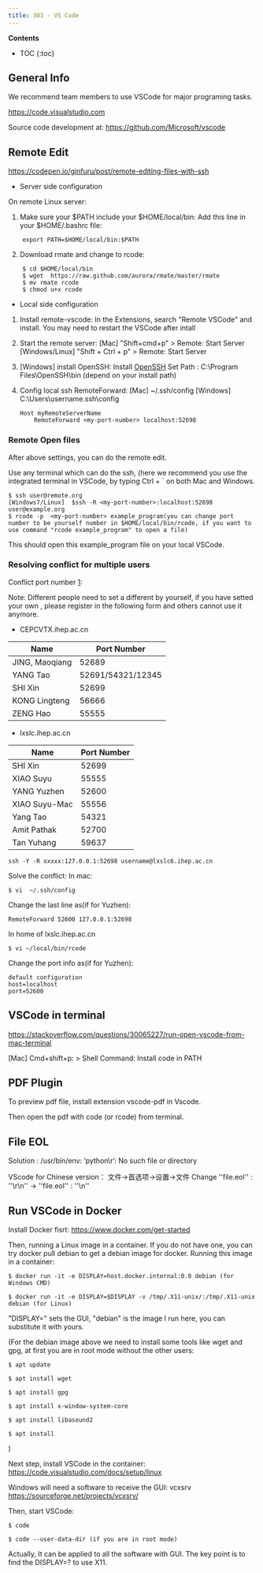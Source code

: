 ```yaml
---
title: 303 - VS Code
---
```



**Contents**
* TOC
{:toc}


## General Info 

We recommend team members to use VSCode for major programing tasks.  

<https://code.visualstudio.com>

Source code development at: <https://github.com/Microsoft/vscode>

 

## Remote Edit 

<https://codepen.io/ginfuru/post/remote-editing-files-with-ssh>


* Server side configuration 

On remote Linux server: 


1. Make sure your $PATH include your $HOME/local/bin: 
Add this line in your $HOME/.bashrc file: 	
```
	export PATH=$HOME/local/bin:$PATH 
```
2. Download rmate and change to rcode: 
```
	$ cd $HOME/local/bin
	$ wget  https://raw.github.com/aurora/rmate/master/rmate
	$ mv rmate rcode 
	$ chmod u+x rcode 
``` 

* Local side configuration 

1. Install remote-vscode: 
	In the Extensions, search "Remote VSCode" and install. 
	You may need to restart the VSCode after intall 

2. Start the remote server:
[Mac]  "Shift+cmd+p" > Remote: Start Server 
[Windows/Linux] "Shift + Ctrl + p" > Remote: Start Server  

3. [Windows] install OpenSSH:
	Install [OpenSSH](http://www.mls-software.com/opensshd.html)
	Set Path :  C:\Program Files\OpenSSH\bin (depend on your install path)

4. Config local ssh RemoteForward: 
	[Mac] ~/.ssh/config
	[Windows] C:\Users\username\.ssh\config

	```
	Host myRemoteServerName
    	RemoteForward <my-port-number> localhost:52698
	```

### Remote Open files 

After above settings, you can do the remote edit.
 
Use any terminal which can do the ssh, (here we recommend you use the integrated terminal in VSCode, by typing Ctrl + ` on both Mac and Windows. 

```
$ ssh user@remote.org 
[Windows7/Linux]  $ssh -R <my-port-number>:localhost:52698 user@example.org
$ rcode -p  <my-port-number> example_program(you can change port number to be yourself number in $HOME/local/bin/rcode, if you want to use command "rcode example_program" to open a file)
```

This should open this example_program file on your local VSCode. 


### Resolving conflict for multiple users  

Conflict port number [1]: 

Note: Different people need to set a different  <my-port-number> by yourself, if you have setted your own  <my-port-number>, please register in the following form and others cannot use it anymore.

* CEPCVTX.ihep.ac.cn

| Name           | Port Number       |
| -------------- | ----------------- |
| JING, Maoqiang | 52689             |
| YANG Tao       | 52691/54321/12345 |
| SHI Xin        | 52699             |
| KONG Lingteng  | 56666             |
| ZENG Hao       | 55555             |
	

* lxslc.ihep.ac.cn

| Name          | Port Number |
| ------------- | ----------- |
| SHI Xin       | 52699       |
| XIAO Suyu     | 55555       |
| YANG Yuzhen   | 52600       |
| XIAO Suyu-Mac | 55556       |
| Yang Tao      | 54321       |
| Amit Pathak	| 52700	      |
| Tan Yuhang	| 59637       |
 	
	ssh -Y -R xxxxx:127.0.0.1:52698 username@lxslc6.ihep.ac.cn

Solve the conflict:
In mac:
	
	$ vi  ~/.ssh/config

Change the last line as(if for Yuzhen):

	RemoteForward 52600 127.0.0.1:52698

In home of lxslc.ihep.ac.cn

	$ vi ~/local/bin/rcode

Change the port info as(if for Yuzhen):

 	default configuration
	host=localhost
	port=52600


## VSCode in terminal 

<https://stackoverflow.com/questions/30065227/run-open-vscode-from-mac-terminal>

[Mac] Cmd+shift+p:   > Shell Command: Install code in PATH 


## PDF Plugin 

To preview pdf file, install extension vscode-pdf in Vscode. 

Then open the pdf with code (or rcode) from terminal. 

## File EOL 

Solution  : /usr/bin/env: ‘python\r’: No such file or directory

VScode for Chinese version：
文件->首选项->设置->文件
Change ''file.eol'' : ''\r\n'' -> ''file.eol'' : ''\n''


[1]: https://ernie.io/2011/12/12/textmate-2-rmate-awesome/

## Run VSCode in Docker

Install Docker fisrt: https://www.docker.com/get-started

Then, running a Linux image in a container. If you do not have one, you can try docker pull debian to get a debian image for docker.
Running this image in a container: 

	$ docker run -it -e DISPLAY=host.docker.internal:0.0 debian (for Windows CMD)

	$ docker run -it -e DISPLAY=$DISPLAY -v /tmp/.X11-unix/:/tmp/.X11-unix debian (for Linux)

"DISPLAY=" sets the GUI, "debian" is the image I run here, you can substitute it with yours.

(For the debian image above we need to install some tools like wget and gpg, at first you are in root mode without the other users:
	
	$ apt update

	$ apt install wget

	$ apt install gpg
	
	$ apt install x-window-system-core
	
	$ apt install libasound2

	$ apt install
)

Next step, install VSCode in the container: https://code.visualstudio.com/docs/setup/linux

Windows will need a software to receive the GUI: vcxsrv https://sourceforge.net/projects/vcxsrv/

Then, start VSCode:

	$ code
	
	$ code --user-data-dir (if you are in root mode)

Actually, It can be applied to all the software with GUI. The key point is to find the DISPLAY=? to use X11.
